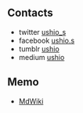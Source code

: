

Contacts
--------
- twitter [ushio_s](https://twitter.com/ushio_s)
- facebook [ushio.s](https://www.facebook.com/ushio.s)
- tumblr [ushio](http://ushio.tumblr.com)
- medium [ushio](https://medium.com/@ushio)

Memo
----

- [MdWiki](https://dl.dropboxusercontent.com/u/2665492/wiki/index.html#!index.md)